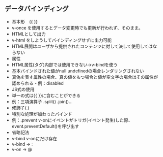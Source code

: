## データバインディング
 - 基本形　{{ }}
  - v-once を使用するとデータ変更時でも更新が行われず、そのまま。
 - HTMLとして出力
  - v-html をしようしてバインディングせずに出力可能
  - HTML展開はユーザから提供されたコンテンツに対して決して使用してはならない
 - 属性
  - HTML属性(タグ)内部では使用できない→v-bindを使う
  - 基本バインドされた値がnull undefinedの場合レンダリングされない
   - 真偽を表す属性の場合、真の値をもつ場合と値が空文字の場合はその属性が認められる
    - 例：disabled
 - JS式の使用
  - 単一の式は{{ }}に含むことができる
   - 例：三項演算子 .split() .join()...
 - 修飾子(.)
  - 特別な処理が加わったバインド
   - 例：.prevent v-onにイベントがトリガ(イベント発生)した際、event.preventDefault()を呼び出す
 - 省略記法
  - v-bind v-onにだけ存在
   - v-bind → :
   - v-on → @
